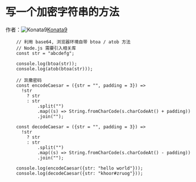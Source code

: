 # 写一个加密字符串的方法

作者：![Konata9](https://avatars.githubusercontent.com/u/7352511?s=80&u=69e7e9fa8d3ec0f0c989038b958e673e0d660e37&v=4)[Konata9](https://github/Konata9)


```
    // 利用 base64, 浏览器环境自带 btoa / atob 方法
    // Node.js 需要引入相关库
    const str = "abcdefg";
    
    console.log(btoa(str));
    console.log(atob(btoa(str)));
    
    // 凯撒密码
    const encodeCaesar = ({str = "", padding = 3}) =>
      !str
        ? str
        : str
            .split("")
            .map((s) => String.fromCharCode(s.charCodeAt() + padding))
            .join("");
    
    const decodeCaesar = ({str = "", padding = 3}) =>
      !str
        ? str
        : str
            .split("")
            .map((s) => String.fromCharCode(s.charCodeAt() - padding))
            .join("");
    
    console.log(encodeCaesar({str: "hello world"}));
    console.log(decodeCaesar({str: "khoor#zruog"}));
```
